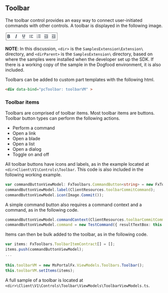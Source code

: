 
## Toolbar

The toolbar control provides an easy way to connect user-initiated commands with other controls. A toolbar is displayed in the following image.

![alt-text](../media/portalfx-ui-concepts/toolbar.png "Toolbar")

**NOTE**: In this discussion, `<dir>` is the `SamplesExtension\Extension\` directory, and  `<dirParent>`  is the `SamplesExtension\` directory, based on where the samples were installed when the developer set up the SDK. If there is a working copy of the sample in the Dogfood environment, it is also included.

Toolbars can be added to custom part templates with the following html.

```html
<div data-bind="pcToolbar: toolbarVM" >
```

### Toolbar items

Toolbars are comprised of toolbar items. Most toolbar items are buttons. Toolbar button types can perform the following actions.

* Perform a command
* Open a link
* Open a blade
* Open a list
* Open a dialog
* Toggle on and off

All toolbar buttons have icons and labels, as in the example located at `<dir>Client\V1\Controls\Toolbar`. This code is also included in the following working example.

```ts
var commandButtonViewModel: FxToolbars.CommandButton<string> = new FxToolbars.CommandButton<string>();
commandButtonViewModel.label(ClientResources.toolbarCommitCommand);
commandButtonViewModel.icon(Image.Commit());
```

A simple command button also requires a command context and a command, as in the following code.

```ts
commandButtonViewModel.commandContext(ClientResources.toolbarCommitCommand);
commandButtonViewModel.command = new TestCommand({ resultTextBox: this.textBoxVM, itemViewModel: commandViewModel });
```

Items can then be bulk added to the toolbar, as in the following code.

```ts
var items: FxToolbars.ToolbarItemContract[] = [];
items.push(commandButtonViewModel);
...

this.toolbarVM = new MsPortalFx.ViewModels.Toolbars.Toolbar();
this.toolbarVM.setItems(items);
```

A full sample of a toolbar is located at `<dir>\Client\V1\Controls\Toolbar\ViewModels\ToolbarViewModels.ts`.
